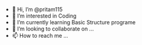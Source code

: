 - 👋 Hi, I’m @pritam115
- 👀 I’m interested in Coding
- 🌱 I’m currently learning Basic Structure programe
- 💞️ I’m looking to collaborate on ...
- 📫 How to reach me ...

<!---
pritam115/pritam115 is a ✨ special ✨ repository because its `README.md` (this file) appears on your GitHub profile.
You can click the Preview link to take a look at your changes.
--->
